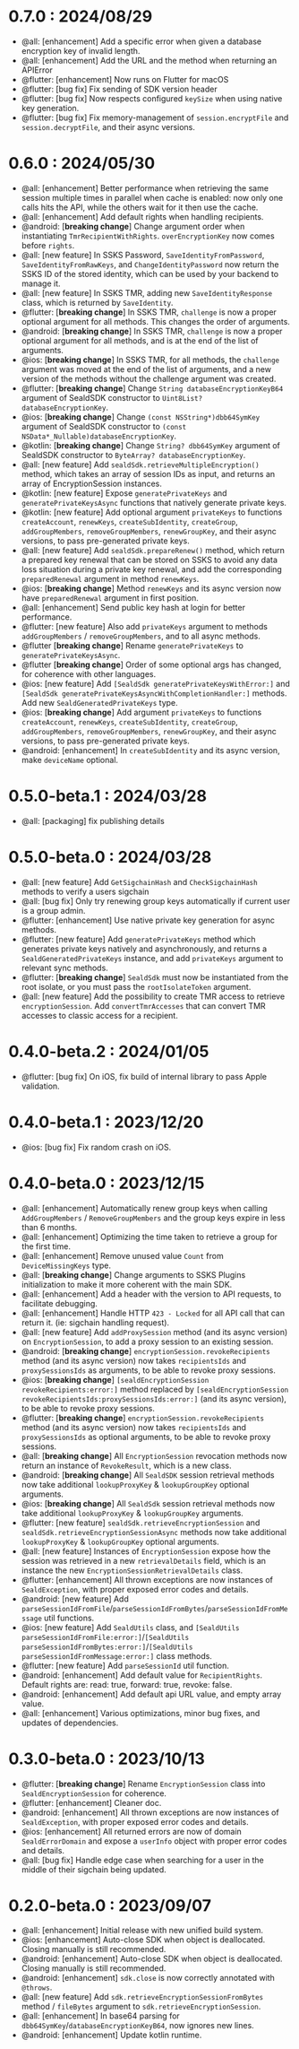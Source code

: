 # 0.7.0 : 2024/08/29
- @all: \[enhancement\] Add a specific error when given a database encryption key of invalid length.
- @all: \[enhancement\] Add the URL and the method when returning an APIError
- @flutter: \[enhancement\] Now runs on Flutter for macOS
- @flutter: \[bug fix\] Fix sending of SDK version header
- @flutter: \[bug fix\] Now respects configured `keySize` when using native key generation.
- @flutter: \[bug fix\] Fix memory-management of `session.encryptFile` and `session.decryptFile`, and their async versions. 


# 0.6.0 : 2024/05/30
- @all: \[enhancement\] Better performance when retrieving the same session multiple times in parallel when cache is enabled: now only one calls hits the API, while the others wait for it then use the cache.
- @all: \[enhancement\] Add default rights when handling recipients.
- @android: \[**breaking change**\] Change argument order when instantiating `TmrRecipientWithRights`. `overEncryptionKey` now comes before `rights`.
- @all: \[new feature\] In SSKS Password, `SaveIdentityFromPassword`, `SaveIdentityFromRawKeys`, and `ChangeIdentityPassword` now return the SSKS ID of the stored identity, which can be used by your backend to manage it.
- @all: \[new feature\] In SSKS TMR, adding new `SaveIdentityResponse` class, which is returned by `SaveIdentity`.
- @flutter: \[**breaking change**\] In SSKS TMR, `challenge` is now a proper optional argument for all methods. This changes the order of arguments.
- @android: \[**breaking change**\] In SSKS TMR, `challenge` is now a proper optional argument for all methods, and is at the end of the list of arguments.
- @ios: \[**breaking change**\] In SSKS TMR, for all methods, the `challenge` argument was moved at the end of the list of arguments, and a new version of the methods without the challenge argument was created.
- @flutter: \[**breaking change**\]  Change  `String databaseEncryptionKeyB64` argument of SealdSDK constructor to  `Uint8List? databaseEncryptionKey`.
- @ios: \[**breaking change**\] Change `(const NSString*)dbb64SymKey` argument of SealdSDK constructor to  `(const NSData*_Nullable)databaseEncryptionKey`.
- @kotlin: \[**breaking change**\] Change `String? dbb64SymKey` argument of SealdSDK constructor to `ByteArray? databaseEncryptionKey`.
- @all: \[new feature\] Add `sealdSdk.retrieveMultipleEncryption()` method, which takes an array of session IDs as input, and returns an array of EncryptionSession instances.
- @kotlin: \[new feature\] Expose `generatePrivateKeys` and `generatePrivateKeysAsync` functions that natively generate private keys. 
- @kotlin: \[new feature\] Add optional argument `privateKeys` to functions `createAccount`, `renewKeys`, `createSubIdentity`, `createGroup`, `addGroupMembers`, `removeGroupMembers`, `renewGroupKey`, and their async versions, to pass pre-generated private keys.
- @all: \[new feature\] Add `sealdSdk.prepareRenew()` method, which return a prepared key renewal that can be stored on SSKS to avoid any data loss situation during a private key renewal, and add the corresponding `preparedRenewal` argument in method `renewKeys`.
- @ios: \[**breaking change**\] Method `renewKeys` and its async version now have `preparedRenewal` argument in first position.
- @all: \[enhancement\] Send public key hash at login for better performance.
- @flutter: \[new feature\] Also add `privateKeys` argument to methods `addGroupMembers` / `removeGroupMembers`, and to all async methods.
- @flutter \[**breaking change**\] Rename `generatePrivateKeys` to `generatePrivateKeysAsync`.
- @flutter \[**breaking change**\] Order of some optional args has changed, for coherence with other languages.
- @ios: \[new feature\] Add `[SealdSdk generatePrivateKeysWithError:]` and `[SealdSdk generatePrivateKeysAsyncWithCompletionHandler:]` methods. Add new `SealdGeneratedPrivateKeys` type.
- @ios: \[**breaking change**\] Add argument `privateKeys` to functions `createAccount`, `renewKeys`, `createSubIdentity`, `createGroup`, `addGroupMembers`, `removeGroupMembers`, `renewGroupKey`, and their async versions, to pass pre-generated private keys.
- @android: \[enhancement\] In `createSubIdentity` and its async version, make `deviceName` optional.


# 0.5.0-beta.1 : 2024/03/28
- @all: \[packaging\] fix publishing details


# 0.5.0-beta.0 : 2024/03/28
- @all: \[new feature\] Add `GetSigchainHash` and `CheckSigchainHash` methods to verify a users sigchain
- @all: \[bug fix\] Only try renewing group keys automatically if current user is a group admin.
- @flutter: \[enhancement\] Use native private key generation for async methods.
- @flutter: \[new feature\] Add `generatePrivateKeys` method which generates private keys natively and asynchronously, and returns a `SealdGeneratedPrivateKeys` instance, and add `privateKeys` argument to relevant sync methods.
- @flutter: \[**breaking change**\] `SealdSdk` must now be instantiated from the root isolate, or you must pass the `rootIsolateToken` argument.
- @all: \[new feature\] Add the possibility to create TMR access to retrieve `encryptionSession`. Add `convertTmrAccesses` that can convert TMR accesses to classic access for a recipient.


# 0.4.0-beta.2 : 2024/01/05
- @flutter: \[bug fix\] On iOS, fix build of internal library to pass Apple validation.


# 0.4.0-beta.1 : 2023/12/20
- @ios: \[bug fix\] Fix random crash on iOS.


# 0.4.0-beta.0 : 2023/12/15
- @all: \[enhancement\] Automatically renew group keys when calling `AddGroupMembers` / `RemoveGroupMembers` and the group keys expire in less than 6 months.
- @all: \[enhancement\] Optimizing the time taken to retrieve a group for the first time.
- @all: \[enhancement\] Remove unused value `Count` from `DeviceMissingKeys` type.
- @all: \[**breaking change**\] Change arguments to SSKS Plugins initialization to make it more coherent with the main SDK.
- @all: \[enhancement\] Add a header with the version to API requests, to facilitate debugging.
- @all: \[enhancement\] Handle HTTP `423 - Locked` for all API call that can return it. (ie: sigchain handling request).
- @all: \[new feature\] Add `addProxySession` method (and its async version) on `EncryptionSession`, to add a proxy session to an existing session.
- @android: \[**breaking change**\] `encryptionSession.revokeRecipients` method (and its async version) now takes `recipientsIds` and `proxySessionsIds` as arguments, to be able to revoke proxy sessions.
- @ios: \[**breaking change**\] `[sealdEncryptionSession revokeRecipients:error:]` method replaced by `[sealdEncryptionSession revokeRecipientsIds:proxySessionsIds:error:]` (and its async version), to be able to revoke proxy sessions.
- @flutter: \[**breaking change**\] `encryptionSession.revokeRecipients` method (and its async version) now takes `recipientsIds` and `proxySessionsIds` as optional arguments, to be able to revoke proxy sessions.
- @all: \[**breaking change**\] All `EncryptionSession` revocation methods now return an instance of `RevokeResult`, which is a new class.
- @android: \[**breaking change**\] All `SealdSDK` session retrieval methods now take additional `lookupProxyKey` & `lookupGroupKey` optional arguments.
- @ios: \[**breaking change**\] All `SealdSdk` session retrieval methods now take additional `lookupProxyKey` & `lookupGroupKey` arguments.
- @flutter: \[new feature\] `sealdSdk.retrieveEncryptionSession` and `sealdSdk.retrieveEncryptionSessionAsync` methods now take additional `lookupProxyKey` & `lookupGroupKey` optional arguments.
- @all: \[new feature\] Instances of `EncryptionSession` expose how the session was retrieved in a new `retrievalDetails` field, which is an instance the new `EncryptionSessionRetrievalDetails` class.
- @flutter: \[enhancement\] All thrown exceptions are now instances of `SealdException`, with proper exposed error codes and details.
- @android: \[new feature\] Add `parseSessionIdFromFile`/`parseSessionIdFromBytes`/`parseSessionIdFromMessage` util functions.
- @ios: \[new feature\] Add `SealdUtils` class, and `[SealdUtils parseSessionIdFromFile:error:]`/`[SealdUtils parseSessionIdFromBytes:error:]`/`[SealdUtils parseSessionIdFromMessage:error:]` class methods.
- @flutter: \[new feature\] Add `parseSessionId` util function.
- @android: \[enhancement\] Add default value for `RecipientRights`. Default rights are: read: true, forward: true, revoke: false.
- @android: \[enhancement\] Add default api URL value, and empty array value. 
- @all: \[enhancement\] Various optimizations, minor bug fixes, and updates of dependencies.


# 0.3.0-beta.0 : 2023/10/13
- @flutter: \[**breaking change**\] Rename `EncryptionSession` class into `SealdEncryptionSession` for coherence.
- @flutter: \[enhancement\] Cleaner doc.
- @android: \[enhancement\] All thrown exceptions are now instances of `SealdException`, with proper exposed error codes and details.
- @ios: \[enhancement\] All returned errors are now of domain `SealdErrorDomain` and expose a `userInfo` object with proper error codes and details.
- @all: \[bug fix\] Handle edge case when searching for a user in the middle of their sigchain being updated.


# 0.2.0-beta.0 : 2023/09/07
- @all: \[enhancement\] Initial release with new unified build system.
- @ios: \[enhancement\] Auto-close SDK when object is deallocated. Closing manually is still recommended.
- @android: \[enhancement\] Auto-close SDK when object is deallocated. Closing manually is still recommended.
- @android: \[enhancement\] `sdk.close` is now correctly annotated with `@throws`.
- @all: \[new feature\] Add `sdk.retrieveEncryptionSessionFromBytes` method / `fileBytes` argument to `sdk.retrieveEncryptionSession`.
- @all: \[enhancement\] In base64 parsing for `dbb64SymKey`/`databaseEncryptionKeyB64`, now ignores new lines.
- @android: \[enhancement\] Update kotlin runtime.
